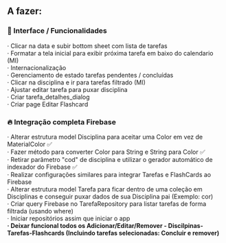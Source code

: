 ## A fazer:

### 📝 Interface / Funcionalidades

· Clicar na data e subir bottom sheet com lista de tarefas  
· Formatar a tela inicial para exibir próxima tarefa em baixo do calendario (MI)  
· Internacionalização   
· Gerenciamento de estado tarefas pendentes / concluídas  
· Clicar na disciplina e ir para tarefas filtrado (MI)  
· Ajustar editar tarefa para puxar disciplina   
· Criar tarefa_detalhes_dialog  
· Criar page Editar Flashcard   

### :fire: Integração completa Firebase   
· Alterar estrutura model Disciplina para aceitar uma Color em vez de MaterialColor :white_check_mark:   
· Fazer método para converter Color para String e String para Color :white_check_mark:   
· Retirar parâmetro "cod" de disciplina e utilizar o gerador automático de indexador do Firebase :white_check_mark:   
· Realizar configurações similares para integrar Tarefas e FlashCards ao Firebase   
· Alterar estrutura model Tarefa para ficar dentro de uma coleção em Disciplinas e conseguir puxar dados de sua Disciplina pai (Exemplo: cor)    
· Criar query Firebase no TarefaRepository para listar tarefas de forma filtrada (usando where)   
· Iniciar repositórios assim que iniciar o app   
**· Deixar funcional todos os Adicionar/Editar/Remover - Discilpinas-Tarefas-Flashcards (Incluindo tarefas selecionadas: Concluir e remover)**

